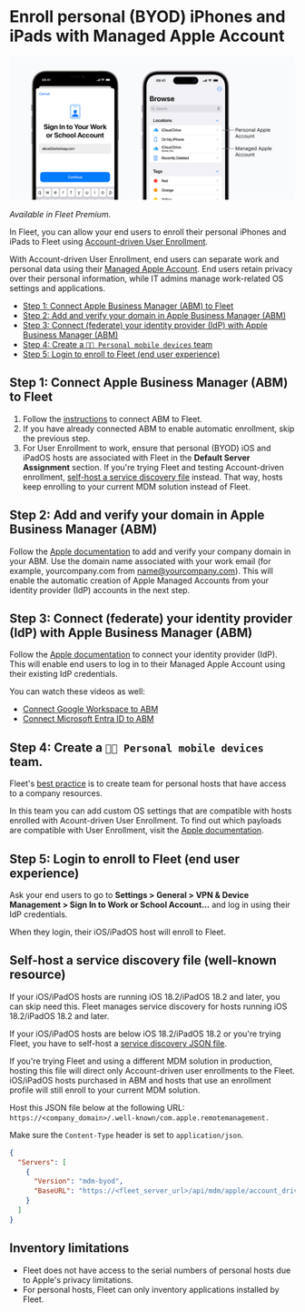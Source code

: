 # Enroll personal (BYOD) iPhones and iPads with Managed Apple Account

![Apple Account-driven User Enrollment (BYOD)](../website/assets/images/articles/apple-account-driven-user-enrollment.png)

_Available in Fleet Premium._

In Fleet, you can allow your end users to enroll their personal iPhones and iPads to Fleet using [Account-driven User Enrollment](https://support.apple.com/en-gb/guide/deployment/dep23db2037d/web).

With Account-driven User Enrollment, end users can separate work and personal data using their [Managed Apple Account](https://support.apple.com/en-gb/guide/apple-business-manager/axm78b477c81/web). End users retain privacy over their personal information, while IT admins manage work-related OS settings and applications.

- [Step 1: Connect Apple Business Manager (ABM) to Fleet](#step-1-connect-apple-business-manager-abm-to-fleet)
- [Step 2: Add and verify your domain in Apple Business Manager (ABM)](#step-2-add-and-verify-your-domain-in-apple-business-manager-abm)
- [Step 3: Connect (federate) your identity provider (IdP) with Apple Business Manager (ABM)](#step-3-connect-federate-your-identity-provider-idp-with-apple-business-manager-abm)
- [Step 4: Create a `📱🔐 Personal mobile devices` team](#step-4-create-a-code-personal-mobile-devices-code-team)
- [Step 5: Login to enroll to Fleet (end user experience)](#step-5-login-to-enroll-to-fleet-end-user-experience)


## Step 1: Connect Apple Business Manager (ABM) to Fleet

1. Follow the [instructions](https://fleetdm.com/guides/macos-mdm-setup#apple-business-manager-abm) to connect ABM to Fleet.
2. If you have already connected ABM to enable automatic enrollment, skip the previous step. 
3. For User Enrollment to work, ensure that personal (BYOD) iOS and iPadOS hosts are associated with Fleet in the **Default Server Assignment** section. If you're trying Fleet and testing Account-driven enrollment, [self-host a service discovery file](#self-host-a-service-discovery-file-well-known-resource) instead. That way, hosts keep enrolling to your current MDM solution instead of Fleet.

## Step 2: Add and verify your domain in Apple Business Manager (ABM)

Follow the [Apple documentation](https://support.apple.com/en-gb/guide/apple-business-manager/axm48c3280c0/web#axm2033c47b0) to add and verify your company domain in your ABM. Use the domain name associated with your work email (for example, yourcompany.com from name@yourcompany.com). This will enable the automatic creation of Apple Managed Accounts from your identity provider (IdP) accounts in the next step.

## Step 3: Connect (federate) your identity provider (IdP) with Apple Business Manager (ABM)

Follow the [Apple documentation](https://support.apple.com/en-gb/guide/apple-business-manager/axmb19317543/web) to connect your identity provider (IdP). This will enable end users to log in to their Managed Apple Account using their existing IdP credentials.

You can watch these videos as well:
 - [Connect Google Workspace to ABM](https://www.youtube.com/watch?v=CPfO6W67d3A)
 - [Connect Microsoft Entra ID to ABM](https://www.youtube.com/watch?v=_-PnhMurAVk)

## Step 4: Create a `📱🔐 Personal mobile devices` team.

Fleet's [best practice](https://fleetdm.com/guides/teams#best-practice) is to create team for personal hosts that have access to a company resources.

In this team you can add custom OS settings that are compatible with hosts enrolled with Acount-driven User Enrollment. To find out which payloads are compatible with User Enrollment, visit the [Apple documentation](https://support.apple.com/en-gb/guide/deployment/dep6ae3f1d5a/1/web/1.0).

## Step 5: Login to enroll to Fleet (end user experience)

Ask your end users to go to **Settings > General > VPN & Device Management > Sign In to Work or School Account...** and log in using their IdP credentials.

When they login, their iOS/iPadOS host will enroll to Fleet.

## Self-host a service discovery file (well-known resource)


If your iOS/iPadOS hosts are running iOS 18.2/iPadOS 18.2 and later, you can skip need this. Fleet manages service discovery for hosts running iOS 18.2/iPadOS 18.2 and later. 

If your iOS/iPadOS hosts are below iOS 18.2/iPadOS 18.2 or you're trying Fleet, you have to self-host a [service discovery JSON file](https://support.apple.com/en-gb/guide/deployment/dep4d9e9cd26/web#depcae01b5df).

If you're trying Fleet and using a different MDM solution in production, hosting this file will direct only Account-driven user enrollments to the Fleet. iOS/iPadOS hosts purchased in ABM and hosts that use an enrollment profile will still enroll to your current MDM solution.

Host this JSON file below at the following URL: `https://<company_domain>/.well-known/com.apple.remotemanagement.`

Make sure the `Content-Type` header is set to `application/json`.

```json
{
  "Servers": [
    {
      "Version": "mdm-byod",
      "BaseURL": "https://<fleet_server_url>/api/mdm/apple/account_driven_enroll"
    }
  ]
}
```

## Inventory limitations

- Fleet does not have access to the serial numbers of personal hosts due to Apple's privacy limitations.
- For personal hosts, Fleet can only inventory applications installed by Fleet.

<meta name="articleTitle" value="Enroll personal (BYOD) iPhones and iPads with Managed Apple Account">
<meta name="authorFullName" value="Marko Lisica">
<meta name="authorGitHubUsername" value="marko-lisica">
<meta name="category" value="guides">
<meta name="publishedOn" value="2025-08-01">
<meta name="description" value="Enroll personal iPhones and iPads using Account-driven User Enrollment">
